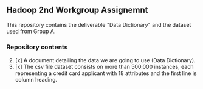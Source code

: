 ## **Hadoop 2nd Workgroup Assignemnt**

This repository contains the deliverable "Data Dictionary" and the dataset used from Group A.

### Repository contents 
2) [x] A document detailing the data we are going to use (Data Dictionary).
2) [x] The csv file dataset consists on more than 500.000 instances, each representing a credit card applicant with 18 attributes and the first line is column heading.
